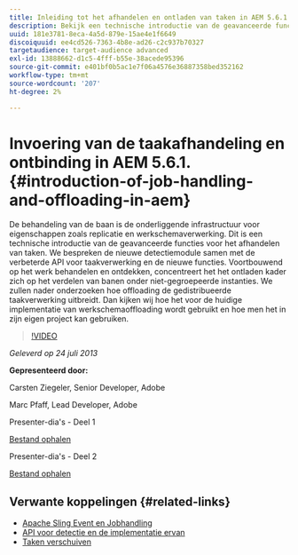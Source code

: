 ```yaml
---
title: Inleiding tot het afhandelen en ontladen van taken in AEM 5.6.1.
description: Bekijk een technische introductie van de geavanceerde functies voor het afhandelen van taken. De behandeling van de baan is de onderliggende infrastructuur voor eigenschappen zoals replicatie en werkschemaverwerking. Ontdek de detectiemodule samen met de verbeterde API voor taakverwerking en nieuwe functies.
uuid: 181e3781-8eca-4a5d-879e-15ae4e1f6649
discoiquuid: ee4cd526-7363-4b8e-ad26-c2c937b70327
targetaudience: target-audience advanced
exl-id: 13888662-d1c5-4fff-b55e-38acede95396
source-git-commit: e401bf0b5ac1e7f06a4576e36887358bed352162
workflow-type: tm+mt
source-wordcount: '207'
ht-degree: 2%

---
```


# Invoering van de taakafhandeling en ontbinding in AEM 5.6.1. {#introduction-of-job-handling-and-offloading-in-aem}

De behandeling van de baan is de onderliggende infrastructuur voor eigenschappen zoals replicatie en werkschemaverwerking. Dit is een technische introductie van de geavanceerde functies voor het afhandelen van taken. We bespreken de nieuwe detectiemodule samen met de verbeterde API voor taakverwerking en de nieuwe functies. Voortbouwend op het werk behandelen en ontdekken, concentreert het het ontladen kader zich op het verdelen van banen onder niet-gegroepeerde instanties. We zullen nader onderzoeken hoe offloading de gedistribueerde taakverwerking uitbreidt. Dan kijken wij hoe het voor de huidige implementatie van werkschemaoffloading wordt gebruikt en hoe men het in zijn eigen project kan gebruiken.

>[!VIDEO](https://video.tv.adobe.com/v/19580/?quality=9)

*Geleverd op 24 juli 2013*

**Gepresenteerd door:**

Carsten Ziegeler, Senior Developer, Adobe

Marc Pfaff, Lead Developer, Adobe

Presenter-dia&#39;s - Deel 1

[Bestand ophalen](assets/jobhandling.pdf)

Presenter-dia&#39;s - Deel 2

[Bestand ophalen](assets/offloading.pdf)

## Verwante koppelingen {#related-links}

* [Apache Sling Event en Jobhandling](https://sling.apache.org/documentation/bundles/apache-sling-eventing-and-job-handling.html)
* [API voor detectie en de implementatie ervan](https://sling.apache.org/documentation/bundles/discovery-api-and-impl.html)
* [Taken verschuiven](https://docs.adobe.com/docs/en/cq/current/deploying/offloading.html)
